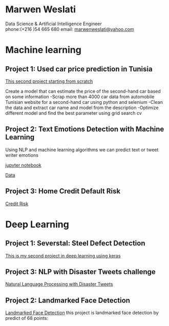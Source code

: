 # Marwen Weslati
Data Science & Artificial Intelligence Engineer<br>
phone:(+216 )54 665 680 email: marwenweslati@yahoo.com

# Machine learning 



## Project 1: Used car price  prediction in Tunisia
[This second project starting from  scratch](https://github.com/Marwen-93/voiture_occasion)

Create a model that can estimate the price of the second-hand car based on some information -Scrap more than 4000 car data from automobile Tunisian website for a second-hand car using python and selenium -Clean the data and extract car name and model from the description -Optimize different model and find the best parameter using grid search cv
## Project 2: Text Emotions Detection with Machine Learning 

Using NLP and machine learning algorithms we can predict text or tweet  writer emotions 



[jupyter notebook](https://github.com/Marwen-93/textemotiondetection/blob/main/textemotiondetectio.ipynb)


[Data](https://github.com/Marwen-93/textemotiondetection/blob/main/data.txt)


## Project 3: Home Credit Default Risk
[Credit Risk](https://github.com/Marwen-93/home-credit-default-risk/blob/main/home-credit-default-risk.ipynb)


# Deep Learning
## Project 1: Severstal: Steel Defect Detection

[This is my second project in deep learning using keras](https://www.kaggle.com/weslatimarwen/keras-model-acc-0-8)

## Project 3: NLP with Disaster Tweets challenge

[Natural Language Processing with Disaster Tweets](https://www.kaggle.com/weslatimarwen/nlp-with-disaster-tweets-challenge)


## Project 2: Landmarked Face Detection
[Landmarked Face Detection](https://github.com/Marwen-93/landmarksfaceproject-/blob/main/README.md)
this project is landmarked face detection by predict of 68 points:
